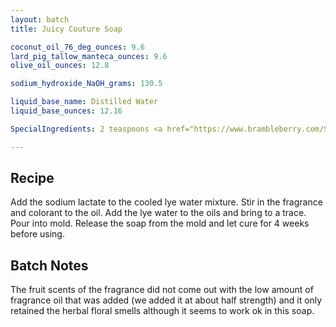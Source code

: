 ```yaml
---
layout: batch
title: Juicy Couture Soap

coconut_oil_76_deg_ounces: 9.6
lard_pig_tallow_manteca_ounces: 9.6
olive_oil_ounces: 12.8

sodium_hydroxide_NaOH_grams: 130.5

liquid_base_name: Distilled Water
liquid_base_ounces: 12.16

SpecialIngredients: 2 teaspoons <a href="https://www.brambleberry.com/Sodium-Lactate-P5127.aspx">sodium lactate</a>, 1 teaspoon <a href="https://www.brambleberry.com/ultramarine-blue-pigment-p4043.aspx">ultramarine blue pigment</a>, and 1 oz. <a href="https://www.brambleberry.com/Bramble-Berrys-Juicy-Couture-Type-Fragrance-Oil-P6341.aspx">juicy couture fragrance oil</a>.

---
```


## Recipe
Add the sodium lactate to the cooled lye water mixture.  Stir in the fragrance and colorant to the oil. Add the lye water to the oils and bring to a trace. Pour into mold. Release the soap from the mold and let cure for 4 weeks before using.

## Batch Notes
The fruit scents of the fragrance did not come out with the low amount of fragrance oil that was added (we added it at about half strength) and it only retained the herbal floral smells although it seems to work ok in this soap.